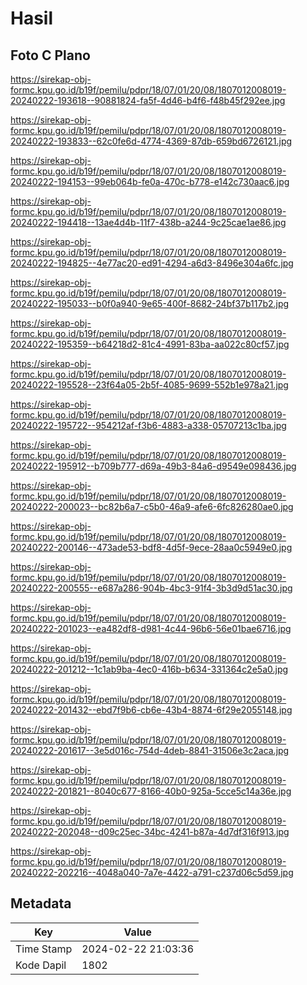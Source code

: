 # Hasil

## Foto C Plano

https://sirekap-obj-formc.kpu.go.id/b19f/pemilu/pdpr/18/07/01/20/08/1807012008019-20240222-193618--90881824-fa5f-4d46-b4f6-f48b45f292ee.jpg

https://sirekap-obj-formc.kpu.go.id/b19f/pemilu/pdpr/18/07/01/20/08/1807012008019-20240222-193833--62c0fe6d-4774-4369-87db-659bd6726121.jpg

https://sirekap-obj-formc.kpu.go.id/b19f/pemilu/pdpr/18/07/01/20/08/1807012008019-20240222-194153--99eb064b-fe0a-470c-b778-e142c730aac6.jpg

https://sirekap-obj-formc.kpu.go.id/b19f/pemilu/pdpr/18/07/01/20/08/1807012008019-20240222-194418--13ae4d4b-11f7-438b-a244-9c25cae1ae86.jpg

https://sirekap-obj-formc.kpu.go.id/b19f/pemilu/pdpr/18/07/01/20/08/1807012008019-20240222-194825--4e77ac20-ed91-4294-a6d3-8496e304a6fc.jpg

https://sirekap-obj-formc.kpu.go.id/b19f/pemilu/pdpr/18/07/01/20/08/1807012008019-20240222-195033--b0f0a940-9e65-400f-8682-24bf37b117b2.jpg

https://sirekap-obj-formc.kpu.go.id/b19f/pemilu/pdpr/18/07/01/20/08/1807012008019-20240222-195359--b64218d2-81c4-4991-83ba-aa022c80cf57.jpg

https://sirekap-obj-formc.kpu.go.id/b19f/pemilu/pdpr/18/07/01/20/08/1807012008019-20240222-195528--23f64a05-2b5f-4085-9699-552b1e978a21.jpg

https://sirekap-obj-formc.kpu.go.id/b19f/pemilu/pdpr/18/07/01/20/08/1807012008019-20240222-195722--954212af-f3b6-4883-a338-05707213c1ba.jpg

https://sirekap-obj-formc.kpu.go.id/b19f/pemilu/pdpr/18/07/01/20/08/1807012008019-20240222-195912--b709b777-d69a-49b3-84a6-d9549e098436.jpg

https://sirekap-obj-formc.kpu.go.id/b19f/pemilu/pdpr/18/07/01/20/08/1807012008019-20240222-200023--bc82b6a7-c5b0-46a9-afe6-6fc826280ae0.jpg

https://sirekap-obj-formc.kpu.go.id/b19f/pemilu/pdpr/18/07/01/20/08/1807012008019-20240222-200146--473ade53-bdf8-4d5f-9ece-28aa0c5949e0.jpg

https://sirekap-obj-formc.kpu.go.id/b19f/pemilu/pdpr/18/07/01/20/08/1807012008019-20240222-200555--e687a286-904b-4bc3-91f4-3b3d9d51ac30.jpg

https://sirekap-obj-formc.kpu.go.id/b19f/pemilu/pdpr/18/07/01/20/08/1807012008019-20240222-201023--ea482df8-d981-4c44-96b6-56e01bae6716.jpg

https://sirekap-obj-formc.kpu.go.id/b19f/pemilu/pdpr/18/07/01/20/08/1807012008019-20240222-201212--1c1ab9ba-4ec0-416b-b634-331364c2e5a0.jpg

https://sirekap-obj-formc.kpu.go.id/b19f/pemilu/pdpr/18/07/01/20/08/1807012008019-20240222-201432--ebd7f9b6-cb6e-43b4-8874-6f29e2055148.jpg

https://sirekap-obj-formc.kpu.go.id/b19f/pemilu/pdpr/18/07/01/20/08/1807012008019-20240222-201617--3e5d016c-754d-4deb-8841-31506e3c2aca.jpg

https://sirekap-obj-formc.kpu.go.id/b19f/pemilu/pdpr/18/07/01/20/08/1807012008019-20240222-201821--8040c677-8166-40b0-925a-5cce5c14a36e.jpg

https://sirekap-obj-formc.kpu.go.id/b19f/pemilu/pdpr/18/07/01/20/08/1807012008019-20240222-202048--d09c25ec-34bc-4241-b87a-4d7df316f913.jpg

https://sirekap-obj-formc.kpu.go.id/b19f/pemilu/pdpr/18/07/01/20/08/1807012008019-20240222-202216--4048a040-7a7e-4422-a791-c237d06c5d59.jpg


## Metadata

| Key        | Value               |
| ---------- | ------------------- |
| Time Stamp | 2024-02-22 21:03:36 |
| Kode Dapil | 1802                |



